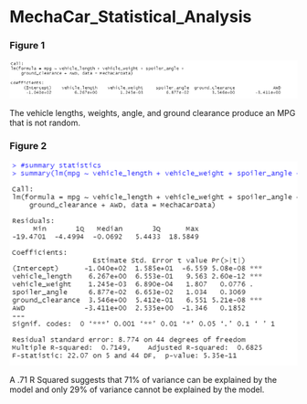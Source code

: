 # MechaCar_Statistical_Analysis



### Figure 1
![lm](lm.png)

The vehicle lengths, weights, angle, and ground clearance produce an MPG that is not random.


### Figure 2
![summarystats](summarystats.png)

A .71 R Squared suggests that 71% of variance can be explained by the model and only 29% of variance cannot be explained by the model.
